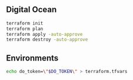 ## Digital Ocean

```bash
terraform init
terraform plan
terraform apply -auto-approve
terraform destroy -auto-approve
```

## Environments

```bash
echo do_token=\"$DO_TOKEN\" > terraform.tfvars
```
